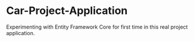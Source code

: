# Car-Project-Application
 Experimenting with Entity Framework Core for first time in this real project application.

